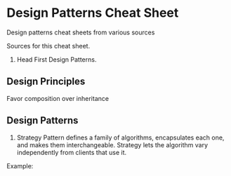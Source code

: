 # Design Patterns Cheat Sheet
Design patterns cheat sheets from various sources

Sources for this cheat sheet.

1. Head First Design Patterns.


## Design Principles
Favor composition over inheritance



## Design Patterns

1. Strategy Pattern
defines a family of algorithms, encapsulates each one, and makes them interchangeable. Strategy lets the algorithm vary independently from
clients that use it.

Example:


